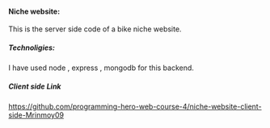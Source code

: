 #### Niche website:

This is the server side code of a bike niche website.

##### Technoligies:

I have used node , express , mongodb for this backend.

##### Client side Link

https://github.com/programming-hero-web-course-4/niche-website-client-side-Mrinmoy09
